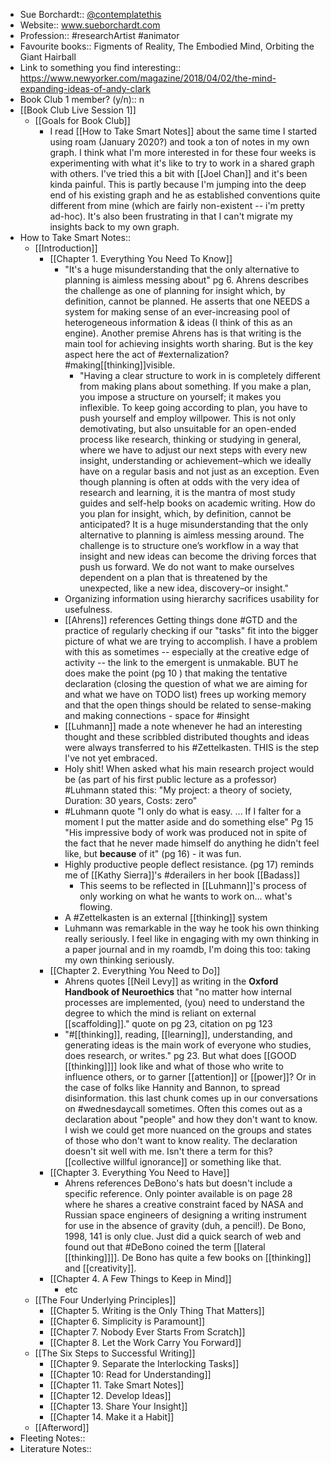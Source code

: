 - Sue Borchardt:: [@contemplatethis](https://twitter.com/contemplatethis)
- Website:: www.sueborchardt.com
- Profession:: #researchArtist #animator
- Favourite books:: Figments of Reality, The Embodied Mind, Orbiting the Giant Hairball
- Link to something you find interesting:: https://www.newyorker.com/magazine/2018/04/02/the-mind-expanding-ideas-of-andy-clark
- Book Club 1 member? (y/n):: n
- [[Book Club Live Session 1]]
    - [[Goals for Book Club]]
        - I read [[How to Take Smart Notes]] about the same time I started using roam (January 2020?) and took a ton of notes in my own graph. I think what I'm more interested in for these four weeks is experimenting with what it's like to try to work in a shared graph with others. I've tried this a bit with [[Joel Chan]] and it's been kinda painful. This is partly because I'm jumping into the deep end of his existing graph and he as established conventions quite different from mine (which are fairly non-existent -- i'm pretty ad-hoc). It's also been frustrating in that I can't migrate my insights back to my own graph. 
- How to Take Smart Notes::
    - [[Introduction]]
        - [[Chapter 1. Everything You Need To Know]]
            - "It's a huge misunderstanding that the only alternative to planning is aimless messing about" pg 6. Ahrens describes the challenge as one of planning for insight which, by definition, cannot be planned. He asserts that one NEEDS a system for making sense of an ever-increasing pool of heterogeneous information & ideas (I think of this as an engine). Another premise Ahrens has is that writing is the main tool for achieving insights worth sharing. But is the key aspect here the act of #externalization? #making[[thinking]]visible.
                - "Having a clear structure to work in is completely different from making plans about something. If you make a plan, you impose a structure on yourself; it makes you inflexible. To keep going according to plan, you have to push yourself and employ willpower. This is not only demotivating, but also unsuitable for an open-ended process like research, thinking or studying in general, where we have to adjust our next steps with every new insight, understanding or achievement–which we ideally have on a regular basis and not just as an exception. Even though planning is often at odds with the very idea of research and learning, it is the mantra of most study guides and self-help books on academic writing. How do you plan for insight, which, by definition, cannot be anticipated? It is a huge misunderstanding that the only alternative to planning is aimless messing around. The challenge is to structure one’s workflow in a way that insight and new ideas can become the driving forces that push us forward. We do not want to make ourselves dependent on a plan that is threatened by the unexpected, like a new idea, discovery–or insight."
            - Organizing information using hierarchy sacrifices usability for usefulness. 
            - [[Ahrens]] references Getting things done #GTD and the practice of regularly checking if our "tasks" fit into the bigger picture of what we are trying to accomplish. I have a problem with this as sometimes -- especially at the creative edge of activity -- the link to the emergent is unmakable. BUT he does make the point (pg 10 ) that making the tentative declaration (closing the question of what we are aiming for and what we have on TODO list) frees up working memory and that the open things should be related to sense-making and making connections - space for #insight
            - [[Luhmann]] made a note whenever he had an interesting thought and these scribbled distributed thoughts and ideas were always transferred to his #Zettelkasten. THIS is the step I've not yet embraced. 
            - Holy shit! When asked what his main research project would be (as part of his first public lecture as a professor) #Luhmann stated this: "My project: a theory of society, Duration: 30 years, Costs: zero" 
            - #Luhmann quote "I only do what is easy. ... If I falter for a moment I put the matter aside and do something else" Pg 15 "His impressive body of work was produced not in spite of the fact that he never made himself do anything he didn't feel like, but **because** of it" (pg 16) - it was fun.
            - Highly productive people deflect resistance. (pg 17) reminds me of [[Kathy Sierra]]'s #derailers in her book [[Badass]]
                - This seems to be reflected in [[Luhmann]]'s process of only working on what he wants to work on... what's flowing. 
            - A #Zettelkasten is an external [[thinking]] system
            - Luhmann was remarkable in the way he took his own thinking really seriously. I feel like in engaging with my own thinking in a paper journal and in my roamdb, I'm doing this too: taking my own thinking seriously.
        - [[Chapter 2. Everything You Need to Do]] 
            - Ahrens quotes [[Neil Levy]] as writing in the **Oxford Handbook of Neuroethics** that "no matter how internal processes are implemented, (you) need to understand the degree to which the mind is reliant on external [[scaffolding]]." quote on pg 23, citation on pg 123 
            - "#[[thinking]], reading, [[learning]], understanding, and generating ideas is the main work of everyone who studies, does research, or writes." pg 23. But what does [[GOOD [[thinking]]]] look like and what of those who write to influence others, or to garner [[attention]] or [[power]]? Or in the case of folks like Hannity and Bannon, to spread disinformation. this last chunk comes up in our conversations on #wednesdaycall sometimes. Often this comes out as a declaration about "people" and how they don't want to know. I wish we could get more nuanced on the groups and states of those who don't want to know reality. The declaration doesn't sit well with me. Isn't there a term for this? [[collective willful ignorance]] or something like that. 
        - [[Chapter 3. Everything You Need to Have]]
            - Ahrens references DeBono's hats but doesn't include a specific reference. Only pointer available is on page 28 where he shares a creative constraint faced by NASA and Russian space engineers of designing a writing instrument for use in the absence of gravity (duh, a pencil!). De Bono, 1998, 141 is only clue. Just did a quick search of web and found out that #DeBono coined the term [[lateral [[thinking]]]]. De Bono has quite a few books on [[thinking]] and [[creativity]]. 
        - [[Chapter 4. A Few Things to Keep in Mind]]
            - etc 
    - [[The Four Underlying Principles]]
        - [[Chapter 5. Writing is the Only Thing That Matters]]
        - [[Chapter 6. Simplicity is Paramount]]
        - [[Chapter 7. Nobody Ever Starts From Scratch]]
        - [[Chapter 8. Let the Work Carry You Forward]]
    - [[The Six Steps to Successful Writing]]
        - [[Chapter 9. Separate the Interlocking Tasks]]
        - [[Chapter 10: Read for Understanding]]
        - [[Chapter 11. Take Smart Notes]]
        - [[Chapter 12. Develop Ideas]]  
        - [[Chapter 13. Share Your Insight]]
        - [[Chapter 14. Make it a Habit]]
    - [[Afterword]]
- Fleeting Notes:: 
- Literature Notes::
